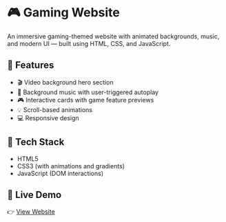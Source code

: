 # 🎮 Gaming Website

An immersive gaming-themed website with animated backgrounds, music, and modern UI — built using HTML, CSS, and JavaScript.

## 🚀 Features

- 🎬 Video background hero section
- 🎵 Background music with user-triggered autoplay
- 🎮 Interactive cards with game feature previews
- 💡 Scroll-based animations
- 💻 Responsive design

## 📁 Tech Stack

- HTML5
- CSS3 (with animations and gradients)
- JavaScript (DOM interactions)

## 🔗 Live Demo

👉 [View Website](https://Unknown122-coder.github.io/gaming-website/)
